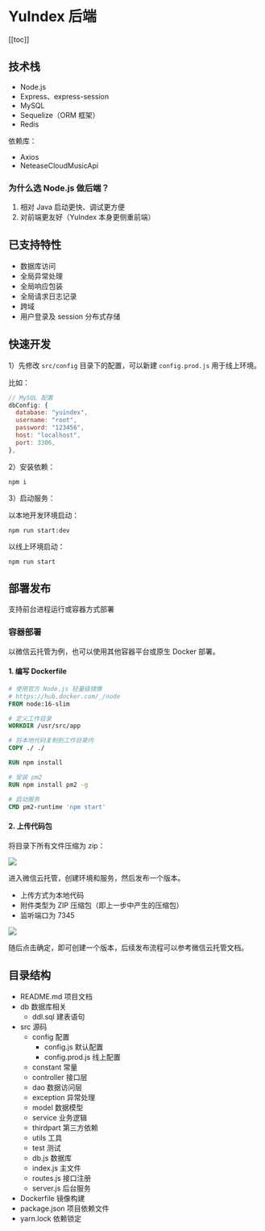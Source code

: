 # YuIndex 后端

[[toc]]

## 技术栈

- Node.js
- Express、express-session
- MySQL
- Sequelize（ORM 框架）
- Redis

依赖库：

- Axios
- NeteaseCloudMusicApi

### 为什么选 Node.js 做后端？

1. 相对 Java 启动更快、调试更方便
2. 对前端更友好（YuIndex 本身更侧重前端）

## 已支持特性

- 数据库访问
- 全局异常处理
- 全局响应包装
- 全局请求日志记录
- 跨域
- 用户登录及 session 分布式存储

## 快速开发

1）先修改 `src/config` 目录下的配置，可以新建 `config.prod.js` 用于线上环境。

比如：

```javascript
// MySQL 配置
dbConfig: {
  database: "yuindex",
  username: "root",
  password: "123456",
  host: "localhost",
  port: 3306,
},
```

2）安装依赖：

```
npm i 
```

3）启动服务：

以本地开发环境启动：

```
npm run start:dev
```

以线上环境启动：

```
npm run start
```

## 部署发布

支持前台进程运行或容器方式部署

### 容器部署

以微信云托管为例，也可以使用其他容器平台或原生 Docker 部署。

#### 1. 编写 Dockerfile

```dockerfile
# 使用官方 Node.js 轻量级镜像
# https://hub.docker.com/_/node
FROM node:16-slim

# 定义工作目录
WORKDIR /usr/src/app

# 将本地代码复制到工作目录内
COPY ./ ./

RUN npm install

# 安装 pm2
RUN npm install pm2 -g

# 启动服务
CMD pm2-runtime 'npm start'

```

#### 2. 上传代码包

将目录下所有文件压缩为 zip：

![](https://main.qcloudimg.com/raw/2f7b3d10472cb95f7a87691a679e1ef6.png)

进入微信云托管，创建环境和服务，然后发布一个版本。

- 上传方式为本地代码
- 附件类型为 ZIP 压缩包（即上一步中产生的压缩包）
- 监听端口为 7345

![](https://main.qcloudimg.com/raw/42ff035c940850d5e4b7915a0a17f40c.png)

随后点击确定，即可创建一个版本，后续发布流程可以参考微信云托管文档。

## 目录结构

- README.md 项目文档
- db 数据库相关
  - ddl.sql 建表语句
- src 源码
  - config 配置
    - config.js 默认配置
    - config.prod.js 线上配置
  - constant 常量
  - controller 接口层
  - dao 数据访问层
  - exception 异常处理
  - model 数据模型
  - service 业务逻辑
  - thirdpart 第三方依赖
  - utils 工具
  - test 测试
  - db.js 数据库
  - index.js 主文件
  - routes.js 接口注册
  - server.js 后台服务
- Dockerfile 镜像构建
- package.json 项目依赖文件
- yarn.lock 依赖锁定

